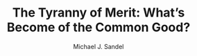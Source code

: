 ---
title: "The Tyranny of Merit: What’s Become of the Common Good?"
author: "Michael J. Sandel"
isbn: "0241407605"
isbn13: "9780241407608"
rating: "5"
publisher: "Allen Lane"
pages: "272"
publishYear: "2020"
read: "2020"
goodreads_id: "50364458"
language: "en"
---